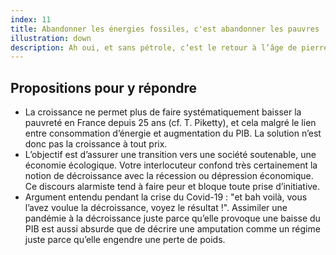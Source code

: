 ```yaml
---
index: 11
title: Abandonner les énergies fossiles, c'est abandonner les pauvres
illustration: down
description: Ah oui, et sans pétrole, c’est le retour à l’âge de pierre ! Et les sociétés en voie de développement on les laisse tomber ?
---
```


## Propositions pour y répondre

- La croissance ne permet plus de faire systématiquement baisser la pauvreté en France depuis 25 ans (cf. T. Piketty), et cela malgré le lien entre consommation d’énergie et augmentation du PIB. La solution n’est donc pas la croissance à tout prix.
- L’objectif est d’assurer une transition vers une société soutenable, une économie écologique. Votre interlocuteur confond très certainement la notion de décroissance avec la récession ou dépression économique. Ce discours alarmiste tend à faire peur et bloque toute prise d’initiative.
- Argument entendu pendant la crise du Covid-19 : "et bah voilà, vous l’avez voulue la décroissance, voyez le résultat !". Assimiler une pandémie à la décroissance juste parce qu’elle provoque une baisse du PIB est aussi absurde que de décrire une amputation comme un régime juste parce qu’elle engendre une perte de poids.